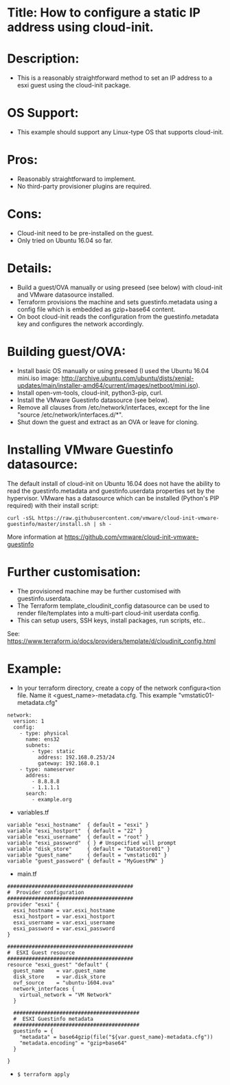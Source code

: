 # Title:  How to configure a static IP address using cloud-init.

# Description:
  * This is a reasonably straightforward method to set an IP address to a esxi guest using the cloud-init package.

# OS Support:
  * This example should support any Linux-type OS that supports cloud-init.

# Pros:
  * Reasonably straightforward to implement.
  * No third-party provisioner plugins are required.

# Cons:
  * Cloud-init need to be pre-installed on the guest.
  * Only tried on Ubuntu 16.04 so far.

# Details:
  * Build a guest/OVA manually or using preseed (see below) with cloud-init and VMware datasource installed.
  * Terraform provisions the machine and sets guestinfo.metadata using a config file which is embedded as gzip+base64 content.
  * On boot cloud-init reads the configuration from the guestinfo.metadata key and configures the network accordingly.

# Building guest/OVA:
  * Install basic OS manually or using preseed (I used the Ubuntu 16.04 mini.iso image: http://archive.ubuntu.com/ubuntu/dists/xenial-updates/main/installer-amd64/current/images/netboot/mini.iso).
  * Install open-vm-tools, cloud-init, python3-pip, curl.
  * Install the VMware Guestinfo datasource (see below).
  * Remove all clauses from /etc/network/interfaces, except for the line "source /etc/network/interfaces.d/*".
  * Shut down the guest and extract as an OVA or leave for cloning.

# Installing VMware Guestinfo datasource:

The default install of cloud-init on Ubuntu 16.04 does not have the ability to read the guestinfo.metadata and guestinfo.userdata properties set by the hypervisor. VMware has a datasource which can be installed (Python's PIP required) with their install script:

```
curl -sSL https://raw.githubusercontent.com/vmware/cloud-init-vmware-guestinfo/master/install.sh | sh -
```

More information at https://github.com/vmware/cloud-init-vmware-guestinfo

# Further customisation:

  * The provisioned machine may be further customised with guestinfo.userdata.
  * The Terraform template_cloudinit_config datasource can be used to render file/templates into a multi-part cloud-init userdata config.
  * This can setup users, SSH keys, install packages, run scripts, etc..

See: https://www.terraform.io/docs/providers/template/d/cloudinit_config.html

# Example:
  * In your terraform directory, create a copy of the network configura<tion file.   Name it <guest_name>-metadata.cfg.  This example "vmstatic01-metadata.cfg"
```
network:
  version: 1
  config:
    - type: physical
      name: ens32
      subnets:
        - type: static
          address: 192.168.0.253/24
          gateway: 192.168.0.1
    - type: nameserver
      address:
        - 8.8.8.8
        - 1.1.1.1
      search:
        - example.org
```
  * variables.tf
```
variable "esxi_hostname"  { default = "esxi" }
variable "esxi_hostport"  { default = "22" }
variable "esxi_username"  { default = "root" }
variable "esxi_password"  { } # Unspecified will prompt
variable "disk_store"     { default = "DataStore01" }
variable "guest_name"     { default = "vmstatic01" }
variable "guest_password" { default = "MyGuestPW" }

```
  * main.tf
```
#########################################
#  Provider configuration
#########################################
provider "esxi" {
  esxi_hostname = var.esxi_hostname
  esxi_hostport = var.esxi_hostport
  esxi_username = var.esxi_username
  esxi_password = var.esxi_password
}

#########################################
#  ESXI Guest resource
#########################################
resource "esxi_guest" "default" {
  guest_name    = var.guest_name
  disk_store    = var.disk_store
  ovf_source    = "ubuntu-1604.ova"
  network_interfaces {
    virtual_network = "VM Network"
  }

  #########################################
  #  ESXI Guestinfo metadata
  #########################################
  guestinfo = {
    "metadata" = base64gzip(file("${var.guest_name}-metadata.cfg"))
    "metadata.encoding" = "gzip+base64"
  }

}
```
  * `$ terraform apply`
